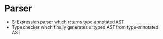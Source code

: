 # Parser

- S-Expression parser which returns type-annotated AST
- Type checker which finally generates untyped AST from type-annotated AST
